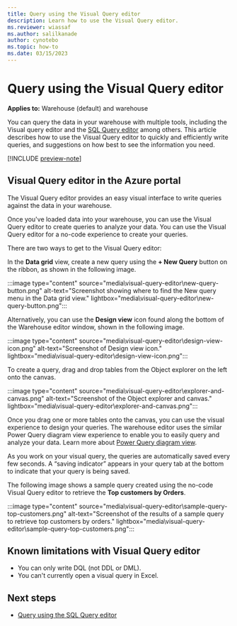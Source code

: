 ```yaml
---
title: Query using the Visual Query editor
description: Learn how to use the Visual Query editor.
ms.reviewer: wiassaf
ms.author: salilkanade
author: cynotebo
ms.topic: how-to
ms.date: 03/15/2023
---
```


# Query using the Visual Query editor

**Applies to:** Warehouse (default) and warehouse

You can query the data in your warehouse with multiple tools, including the Visual query editor and the [SQL Query editor](sql-query-editor.md) among others. This article describes how to use the Visual Query editor to quickly and efficiently write queries, and suggestions on how best to see the information you need.

[!INCLUDE [preview-note](../includes/preview-note.md)]

## Visual Query editor in the Azure portal

The Visual Query editor provides an easy visual interface to write queries against the data in your warehouse.

Once you've loaded data into your warehouse, you can use the Visual Query editor to create queries to analyze your data. You can use the Visual Query editor for a no-code experience to create your queries.

There are two ways to get to the Visual Query editor:

In the **Data grid** view, create a new query using the **+ New Query** button on the ribbon, as shown in the following image.

:::image type="content" source="media\visual-query-editor\new-query-button.png" alt-text="Screenshot showing where to find the New query menu in the Data grid view." lightbox="media\visual-query-editor\new-query-button.png":::

Alternatively, you can use the **Design view** icon found along the bottom of the Warehouse editor window, shown in the following image.

:::image type="content" source="media\visual-query-editor\design-view-icon.png" alt-text="Screenshot of Design view icon." lightbox="media\visual-query-editor\design-view-icon.png":::

To create a query, drag and drop tables from the Object explorer on the left onto the canvas.

:::image type="content" source="media\visual-query-editor\explorer-and-canvas.png" alt-text="Screenshot of the Object explorer and canvas." lightbox="media\visual-query-editor\explorer-and-canvas.png":::

Once you drag one or more tables onto the canvas, you can use the visual experience to design your queries. The warehouse editor uses the similar Power Query diagram view experience to enable you to easily query and analyze your data. Learn more about [Power Query diagram view](/power-query/diagram-view).

As you work on your visual query, the queries are automatically saved every few seconds. A “saving indicator” appears in your query tab at the bottom to indicate that your query is being saved.

The following image shows a sample query created using the no-code Visual Query editor to retrieve the **Top customers by Orders**.

:::image type="content" source="media\visual-query-editor\sample-query-top-customers.png" alt-text="Screenshot of the results of a sample query to retrieve top customers by orders." lightbox="media\visual-query-editor\sample-query-top-customers.png":::

## Known limitations with Visual Query editor

- You can only write DQL (not DDL or DML).
- You can't currently open a visual query in Excel.

## Next steps

- [Query using the SQL Query editor](sql-query-editor.md)
